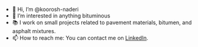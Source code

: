 - 👋 Hi, I’m @koorosh-naderi
- 👀 I’m interested in anything bituminous
- 📚 I work on small projects related to pavement materials, bitumen, and asphalt mixtures.
- 📫 How to reach me: You can contact me on [LinkedIn](https://www.linkedin.com/in/koorosh-naderi/).

<!---
koorosh-naderi/koorosh-naderi is a ✨ special ✨ repository because its `README.md` (this file) appears on your GitHub profile.
You can click the Preview link to take a look at your changes.
--->
